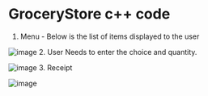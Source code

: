 # GroceryStore c++ code 
1. Menu - Below is the list of items displayed to the user
   
![image](https://github.com/user-attachments/assets/38aad0b5-525d-4057-b454-ba40b56519c5)
2. User Needs to enter the choice and quantity.

![image](https://github.com/user-attachments/assets/b6685bee-00fd-4ae0-b852-314285e3d685)
3. Receipt

![image](https://github.com/user-attachments/assets/13d7e89b-d799-4345-b191-003d6cc032e1)

